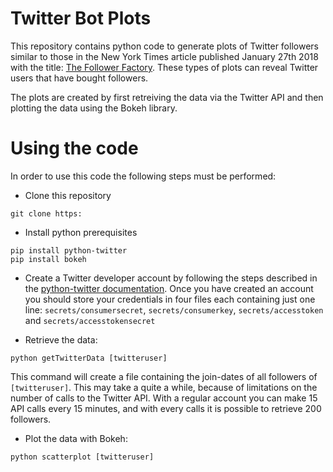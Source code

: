 # Twitter Bot Plots

This repository contains python code to generate plots of Twitter followers similar to those in the New York Times article published January 27th 2018 with the title: [The Follower Factory](https://www.nytimes.com/interactive/2018/01/27/technology/social-media-bots.html). These types of plots can reveal Twitter users that have bought followers.

The plots are created by first retreiving the data via the Twitter API and then plotting the data using the Bokeh library.

# Using the code

In order to use this code the following steps must be performed:

* Clone this repository

```
git clone https:
```

* Install python prerequisites
```
pip install python-twitter
pip install bokeh
```

* Create a Twitter developer account by following the steps described in the [python-twitter documentation](http://python-twitter.readthedocs.io/en/latest/getting_started.html). Once you have created an account you should store your credentials in four files each containing just one line: `secrets/consumersecret`, `secrets/consumerkey`, `secrets/accesstoken` and `secrets/accesstokensecret`

* Retrieve the data:
```
python getTwitterData [twitteruser]
```
This command will create a file containing the join-dates of all followers of `[twitteruser]`. This may take a quite a while, because of limitations on the number of calls to the Twitter API. With a regular account you can make 15 API calls every 15 minutes, and with every calls it is possible to retrieve 200 followers. 

* Plot the data with Bokeh:
```
python scatterplot [twitteruser]
```
